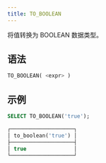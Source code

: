 ```yaml
---
title: TO_BOOLEAN
---
```


将值转换为 BOOLEAN 数据类型。

## 语法

```sql
TO_BOOLEAN( <expr> )
```

## 示例

```sql
SELECT TO_BOOLEAN('true');

┌────────────────────┐
│ to_boolean('true') │
├────────────────────┤
│ true               │
└────────────────────┘
```